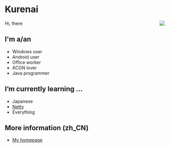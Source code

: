 # Kurenai

<img align="right" src="https://github-readme-stats.vercel.app/api?username=NatsuSai&show_icons=true&hide_border=true&icon_color=586069&title_color=a0a9af">

Hi, there   

## I'm a/an
  - Windows user
  - Android user
  - Office worker
  - ACGN lover
  - Java programmer

## I’m currently learning ...
  - Japanese
  - [Netty](https://github.com/netty/netty)
  - Everything

## More information (zh_CN)
  - [My homepage](https://www.kurenai.club)

